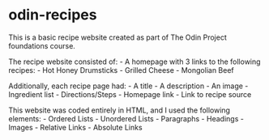 # odin-recipes

This is a basic recipe website created as part of The Odin Project foundations course.

The recipe website consisted of:
    - A homepage with 3 links to the following recipes:
        - Hot Honey Drumsticks
        - Grilled Cheese
        - Mongolian Beef

Additionally, each recipe page had:
    - A title
    - A description
    - An image
    - Ingredient list
    - Directions/Steps
    - Homepage link
    - Link to recipe source

This website was coded entirely in HTML, and I used the following elements:
    - Ordered Lists
    - Unordered Lists
    - Paragraphs
    - Headings
    - Images
    - Relative Links
    - Absolute Links
